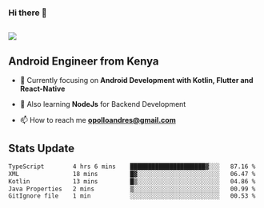 ### Hi there 👋
<h2 align="left"><img src="https://readme-typing-svg.herokuapp.com?color='blue'&lines=I'm+Andrew+Opollo😊;Welcome+to+my+Github😜"> </h2>

## Android Engineer from Kenya


- 🌱 Currently focusing on **Android Development with Kotlin, Flutter and React-Native**

- 🔭 Also learning **NodeJs** for Backend Development

- 📫 How to reach me **opolloandres@gmail.com**


## Stats Update
<!--START_SECTION:waka-->

```txt
TypeScript        4 hrs 6 mins    █████████████████████▓░░░   87.16 %
XML               18 mins         █▓░░░░░░░░░░░░░░░░░░░░░░░   06.47 %
Kotlin            13 mins         █▒░░░░░░░░░░░░░░░░░░░░░░░   04.86 %
Java Properties   2 mins          ▒░░░░░░░░░░░░░░░░░░░░░░░░   00.99 %
GitIgnore file    1 min           ░░░░░░░░░░░░░░░░░░░░░░░░░   00.53 %
```

<!--END_SECTION:waka-->


